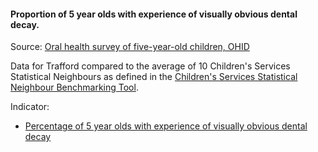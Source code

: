 #### Proportion of 5 year olds with experience of visually obvious dental decay.

Source: <a href="https://www.gov.uk/government/collections/oral-health#surveys-and-intelligence:-children" target="_blank">Oral health survey of five-year-old children, OHID</a>

Data for Trafford compared to the average of 10 Children's Services Statistical Neighbours as defined in the <a href='https://www.gov.uk/government/publications/local-authority-interactive-tool-lait' target='_blank'>Children's Services Statistical Neighbour Benchmarking Tool</a>.
 
Indicator:

* <a href="https://fingertips.phe.org.uk/search/93563#page/6/gid" target="_blank"> Percentage of 5 year olds with experience of visually obvious dental decay </a>